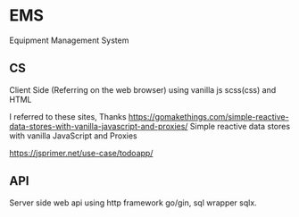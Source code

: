 # EMS

Equipment Management System


## CS

Client Side (Referring on the web browser) using vanilla js scss(css) and HTML

I referred to these sites, Thanks
https://gomakethings.com/simple-reactive-data-stores-with-vanilla-javascript-and-proxies/
Simple reactive data stores with vanilla JavaScript and Proxies

https://jsprimer.net/use-case/todoapp/

## API

Server side web api using http framework go/gin, sql wrapper sqlx.
